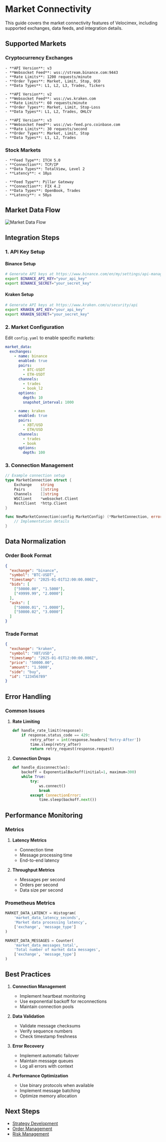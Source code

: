 # Market Connectivity

This guide covers the market connectivity features of Velocimex, including supported exchanges, data feeds, and integration details.

## Supported Markets

### Cryptocurrency Exchanges

```{tab} Binance
- **API Version**: v3
- **Websocket Feed**: wss://stream.binance.com:9443
- **Rate Limits**: 1200 requests/minute
- **Order Types**: Market, Limit, Stop, OCO
- **Data Types**: L1, L2, L3, Trades, Tickers
```

```{tab} Kraken
- **API Version**: v2
- **Websocket Feed**: wss://ws.kraken.com
- **Rate Limits**: 60 requests/minute
- **Order Types**: Market, Limit, Stop-Loss
- **Data Types**: L1, L2, Trades, OHLCV
```

```{tab} Coinbase
- **API Version**: v3
- **Websocket Feed**: wss://ws-feed.pro.coinbase.com
- **Rate Limits**: 30 requests/second
- **Order Types**: Market, Limit, Stop
- **Data Types**: L1, L2, Trades
```

### Stock Markets

```{tab} NASDAQ
- **Feed Type**: ITCH 5.0
- **Connection**: TCP/IP
- **Data Types**: TotalView, Level 2
- **Latency**: < 10μs
```

```{tab} NYSE
- **Feed Type**: Pillar Gateway
- **Connection**: FIX 4.2
- **Data Types**: OpenBook, Trades
- **Latency**: < 50μs
```

## Market Data Flow

![Market Data Flow](../_static/images/market-data-flow.svg)

## Integration Steps

### 1. API Key Setup

#### Binance Setup
```bash
# Generate API keys at https://www.binance.com/en/my/settings/api-management
export BINANCE_API_KEY="your_api_key"
export BINANCE_SECRET="your_secret_key"
```

#### Kraken Setup
```bash
# Generate API keys at https://www.kraken.com/u/security/api
export KRAKEN_API_KEY="your_api_key"
export KRAKEN_SECRET="your_secret_key"
```

### 2. Market Configuration

Edit `config.yaml` to enable specific markets:

```yaml
market_data:
  exchanges:
    - name: binance
      enabled: true
      pairs:
        - BTC-USDT
        - ETH-USDT
      channels:
        - trades
        - book_l2
      options:
        depth: 10
        snapshot_interval: 1000

    - name: kraken
      enabled: true
      pairs:
        - XBT/USD
        - ETH/USD
      channels:
        - trades
        - book
      options:
        depth: 100
```

### 3. Connection Management

```go
// Example connection setup
type MarketConnection struct {
    Exchange    string
    Pairs       []string
    Channels    []string
    WSClient    *websocket.Client
    RestClient  *http.Client
}

func NewMarketConnection(config MarketConfig) (*MarketConnection, error) {
    // Implementation details
}
```

## Data Normalization

### Order Book Format

```json
{
  "exchange": "binance",
  "symbol": "BTC-USDT",
  "timestamp": "2025-01-01T12:00:00.000Z",
  "bids": [
    ["50000.00", "1.5000"],
    ["49999.99", "2.0000"]
  ],
  "asks": [
    ["50000.01", "1.0000"],
    ["50000.02", "3.0000"]
  ]
}
```

### Trade Format

```json
{
  "exchange": "kraken",
  "symbol": "XBT/USD",
  "timestamp": "2025-01-01T12:00:00.000Z",
  "price": "50000.00",
  "amount": "1.5000",
  "side": "buy",
  "id": "123456789"
}
```

## Error Handling

### Common Issues

1. **Rate Limiting**
   ```python
   def handle_rate_limit(response):
       if response.status_code == 429:
           retry_after = int(response.headers['Retry-After'])
           time.sleep(retry_after)
           return retry_request(response.request)
   ```

2. **Connection Drops**
   ```python
   def handle_disconnect(ws):
       backoff = ExponentialBackoff(initial=1, maximum=300)
       while True:
           try:
               ws.connect()
               break
           except ConnectionError:
               time.sleep(backoff.next())
   ```

## Performance Monitoring

### Metrics

1. **Latency Metrics**
   - Connection time
   - Message processing time
   - End-to-end latency

2. **Throughput Metrics**
   - Messages per second
   - Orders per second
   - Data size per second

### Prometheus Metrics

```python
MARKET_DATA_LATENCY = Histogram(
    'market_data_latency_seconds',
    'Market data processing latency',
    ['exchange', 'message_type']
)

MARKET_DATA_MESSAGES = Counter(
    'market_data_messages_total',
    'Total number of market data messages',
    ['exchange', 'message_type']
)
```

## Best Practices

1. **Connection Management**
   - Implement heartbeat monitoring
   - Use exponential backoff for reconnections
   - Maintain connection pools

2. **Data Validation**
   - Validate message checksums
   - Verify sequence numbers
   - Check timestamp freshness

3. **Error Recovery**
   - Implement automatic failover
   - Maintain message queues
   - Log all errors with context

4. **Performance Optimization**
   - Use binary protocols when available
   - Implement message batching
   - Optimize memory allocation

## Next Steps

- [Strategy Development](first_strategy.md)
- [Order Management](order_management.md)
- [Risk Management](risk_management.md) 
